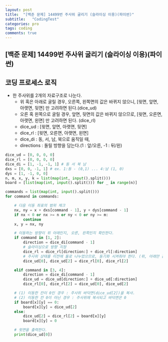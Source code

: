 ```yaml
---
layout: post
title:  "[백준 문제] 14499번 주사위 굴리기 (슬라이싱 이용)(파이썬)"
subtitle:   "CodingTest"
categories: pro
tags: coding
comments: true
---
```


## [백준 문제] 14499번 주사위 굴리기 (슬라이싱 이용)(파이썬)


## 코딩 프로세스 로직

- 한 주사위를 2개의 자료구조로 나눈다.
    - 위 혹은 아래로 굴릴 경우, 오른쪽, 왼쪽면의 값은 바뀌지 않으니, [윗면, 앞면, 아랫면, 뒷면] 만 고려하면 된다.(dice_ud)
    - 오른 혹 왼쪽으로 굴릴 경우, 앞면, 뒷면의 값은 바뀌지 않으므로, [윗면, 오른면, 아랫면, 왼면] 만 고려하면 된다. (dice_rl)
    - dice_ud : [윗면, 앞면, 아랫면, 뒷면]
    - dice_rl : [윗면, 오른면, 아랫면, 왼면]
    - dice_di : 동, 서, 남, 북으로 움직일 때,
    - directions : 돌릴 방향을 담는다.(1 : 앞/오른, -1 : 뒤/왼)

```python
dice_ud = [0, 0, 0, 0]
dice_rl = [0, 0, 0, 0]
dice_di = [1, -1, -1, 1] # 동 서 북 남
dxs = [0, 0, -1, 1] # ex. 1:동 - (0,1) ... 4:남 (1, 0)
dys = [1, -1, 0, 0]
n, m, x, y, k = list(map(int, input().split()))
board = [list(map(int, input().split())) for _ in range(n)]

commands = list(map(int, input().split()))
for command in commands:

    # 다음 이동 좌표의 범위 체크
    nx, ny = x + dxs[command - 1], y + dys[command - 1]
    if nx < 0 or nx >= n or ny < 0 or ny >= m:
        continue
    x, y = nx, ny

    # 이동하는 방향이 위 아래인지, 오른, 왼쪽인지 확인한다.
    if command in [1, 2]:
        direction = dice_di[command - 1]
        # 슬라이싱으로 방향 지정
        dice_rl = dice_rl[direction:] + dice_rl[:direction]
        # 주사위 상태를 이전에 둘로 나누었으므로, 동기화 시켜줘야 한다. (위, 아래만 같도록)
        dice_ud[0], dice_ud[2] = dice_rl[0], dice_rl[2]

    elif command in [3, 4]:
        direction = dice_di[command - 1]
        dice_ud = dice_ud[direction:] + dice_ud[:direction]
        dice_rl[0], dice_rl[2] = dice_ud[0], dice_ud[2]

    # (1) 이동한 칸이 0인 경우 : 주사위 바닥면(dice_ud[2])을 복사. 
    # (2) 이동한 칸 0이 아닌 경우 : 주사위에 복사되고 바닥면은 0
    if board[x][y] == 0:
        board[x][y] = dice_ud[2]
    else:
        dice_ud[2] = dice_rl[2] = board[x][y]
        board[x][y] = 0

    # 윗면을 출력한다.
    print(dice_ud[0])
```
